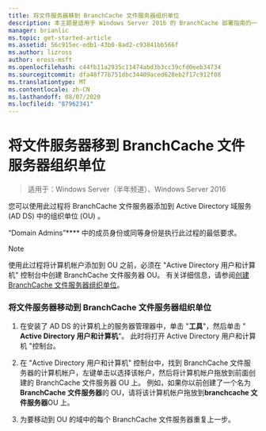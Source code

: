 ```yaml
---
title: 将文件服务器移到 BranchCache 文件服务器组织单位
description: 本主题是适用于 Windows Server 2016 的 BranchCache 部署指南的一部分，它演示了如何在分布式和托管缓存模式下部署 BranchCache，以优化分支机构中的 WAN 带宽使用情况
manager: brianlic
ms.topic: get-started-article
ms.assetid: 56c915ec-edb1-43b0-8ad2-c93841bb566f
ms.author: lizross
author: eross-msft
ms.openlocfilehash: c44fb11a2935c11474abd3b3cc39cfd0eeb34734
ms.sourcegitcommit: dfa48f77b751dbc34409aced628eb2f17c912f08
ms.translationtype: MT
ms.contentlocale: zh-CN
ms.lasthandoff: 08/07/2020
ms.locfileid: "87962341"
---
```

# <a name="move-file-servers-to-the-branchcache-file-servers-organizational-unit"></a>将文件服务器移到 BranchCache 文件服务器组织单位

>适用于：Windows Server（半年频道）、Windows Server 2016

您可以使用此过程将 BranchCache 文件服务器添加到 Active Directory 域服务 (AD DS) 中的组织单位 (OU) 。

“Domain Admins”**** 中的成员身份或同等身份是执行此过程的最低要求。

> [!NOTE]
> 使用此过程将计算机帐户添加到 OU 之前，必须在 "Active Directory 用户和计算机" 控制台中创建 BranchCache 文件服务器 OU。 有关详细信息，请参阅[创建 BranchCache 文件服务器组织单位](../../branchcache/deploy/Create-the-BranchCache-File-Servers-Organizational-Unit.md)。

### <a name="to-move-file-servers-to-the-branchcache-file-servers-organizational-unit"></a>将文件服务器移动到 BranchCache 文件服务器组织单位

1.  在安装了 AD DS 的计算机上的服务器管理器中，单击 "**工具**"，然后单击 " **Active Directory 用户和计算机**"。 此时将打开 Active Directory 用户和计算机 "控制台。

2.  在 "Active Directory 用户和计算机" 控制台中，找到 BranchCache 文件服务器的计算机帐户，左键单击以选择该帐户，然后将计算机帐户拖放到前面创建的 BranchCache 文件服务器 OU 上。 例如，如果你以前创建了一个名为**BranchCache 文件服务器**的 OU，请将该计算机帐户拖放到**branchcache 文件服务器**OU 上。

3.  为要移动到 OU 的域中的每个 BranchCache 文件服务器重复上一步。



